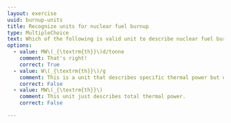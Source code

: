 ```yaml
---
layout: exercise
uuid: burnup-units
title: Recognize units for nuclear fuel burnup
type: MultipleChoice
text: Which of the following is valid unit to describe nuclear fuel burnup?
options:
  - value: MW\(_{\textrm{th}}\)d/tonne
    comment: That's right!
    correct: True
  - value: W\(_{\textrm{th}}\)/g
    comment: This is a unit that describes specific thermal power but does not include the impact of time.
    correct: False
  - value: MW\(_{\textrm{th}}\)
    comment: This unit just describes total thermal power.
    correct: False

---
```

